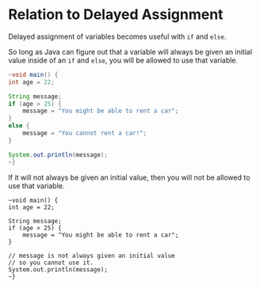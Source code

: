 # Relation to Delayed Assignment

Delayed assignment of variables becomes useful with `if` and `else`.

So long as Java can figure out that a variable will always be given an initial value
inside of an `if` and `else`, you will be allowed to use that variable.

```java
~void main() {
int age = 22;

String message;
if (age > 25) {
    message = "You might be able to rent a car";
}
else {
    message = "You cannot rent a car!";
}

System.out.println(message);
~}
```

If it will not always be given an initial value, then you will not be allowed to
use that variable.

```java,does_not_compile
~void main() {
int age = 22;

String message;
if (age > 25) {
    message = "You might be able to rent a car";
}

// message is not always given an initial value
// so you cannot use it.
System.out.println(message);
~}
```

